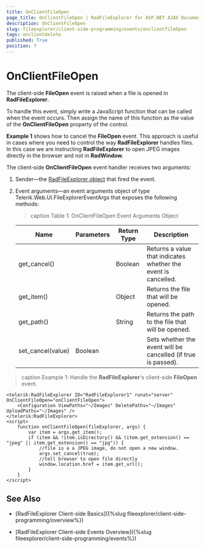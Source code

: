 ```yaml
---
title: OnClientFileOpen
page_title: OnClientFileOpen | RadFileExplorer for ASP.NET AJAX Documentation
description: OnClientFileOpen
slug: fileexplorer/client-side-programming/events/onclientfileOpen
tags: onclientdelete
published: True
position: 7
---
```


# OnClientFileOpen

The client-side **FileOpen** event is raised when a file is opened in **RadFileExplorer**.

To handle this event, simply write a JavaScript function that can be called when the event occurs. Then assign the name of this function as the value of the **OnClientFileOpen** property of the control.

**Example 1** shows how to cancel the **FileOpen** event. This approach is useful in cases where you need to control the way **RadFileExplorer** handles files. In this case we are instructing **RadFileExplorer** to open JPEG images directly in the browser and not in **RadWindow**.

The client-side **OnClientFileOpen** event handler receives two arguments:

1. Sender—the [RadFileExplorer object](http://docs.telerik.com/devtools/aspnet-ajax/api/client/Telerik.Web.UI.RadFileExplorer) that fired the event.

1. Event arguments—an event arguments object of type Telerik.Web.UI.FileExplorerEventArgs that exposes the following methods:

	>caption Table 1: OnClientFileOpen Event Arguments Object

	|  **Name**  |  **Parameters**  |  **Return Type**  |  **Description**  |
	| ------ | ------ | ------ | ------ |
	|get_cancel()||Boolean|Returns a value that indicates whether the event is cancelled.|
	|get_item()||Object|Returns the file that will be opened.|
	|get_path()||String|Returns the path to the file that will be opened.|
	|set_cancel(value)|Boolean||Sets whether the event will be cancelled (if true is passed).|

>caption Example 1: Handle the **RadFileExplorer**'s client-side **FileOpen** event.

````ASP.NET
<telerik:RadFileExplorer ID="RadFileExplorer1" runat="server" OnClientFileOpen="onClientFileOpen">
    <Configuration ViewPaths="~/Images" DeletePaths="~/Images" UploadPaths="~/Images" />
</telerik:RadFileExplorer>
<script>
    function onClientFileOpen(fileExplorer, args) {
        var item = args.get_item();
        if (item && !item.isDirectory() && (item.get_extension() == "jpeg" || item.get_extension() == "jpg")) {
            //file is a a JPEG image, do not open a new window.          
            args.set_cancel(true);
            //tell browser to open file directly          
            window.location.href = item.get_url();
        }
    }
</script>
````


## See Also

 * [RadFileExplorer Client-side Basics]({%slug fileexplorer/client-side-programming/overview%})

 * [RadFileExplorer Client-side Events Overview]({%slug fileexplorer/client-side-programming/events%})
